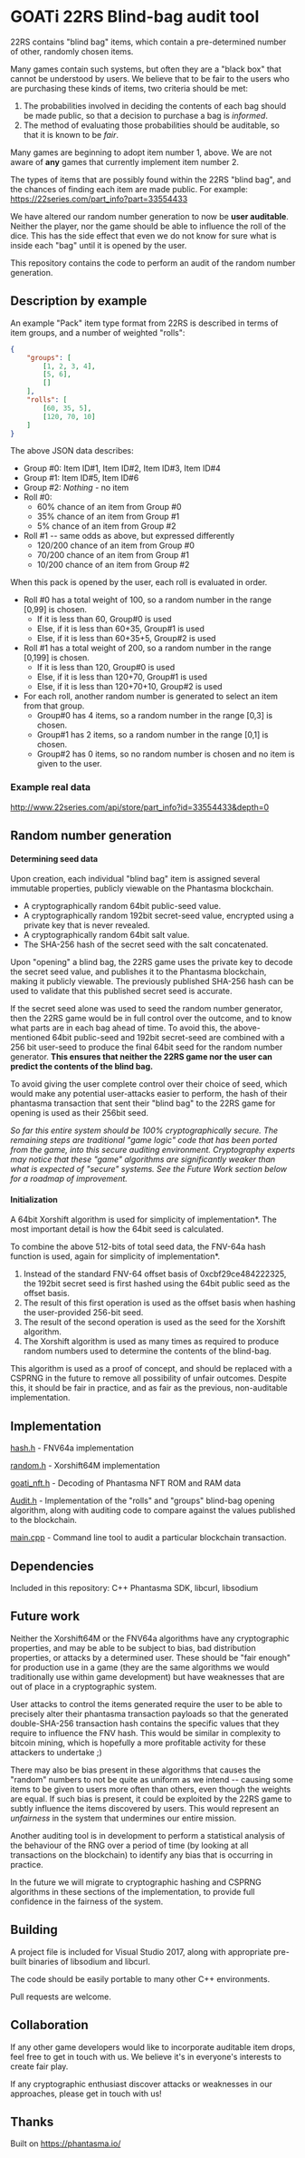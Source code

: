 # GOATi 22RS Blind-bag audit tool

22RS contains "blind bag" items, which contain a pre-determined number of other, randomly chosen items.

Many games contain such systems, but often they are a "black box" that cannot be understood by users. We believe that to be fair to the users who are purchasing these kinds of items, two criteria should be met:

1. The probabilities involved in deciding the contents of each bag should be made public, so that a decision to purchase a bag is *informed*.
2. The method of evaluating those probabilities should be auditable, so that it is known to be *fair*.

Many games are beginning to adopt item number 1, above. 
We are not aware of **any** games that currently implement item number 2.



The types of items that are possibly found within the 22RS "blind bag", and the chances of finding each item are made public. For example: <https://22series.com/part_info?part=33554433>

We have altered our random number generation to now be **user auditable**. Neither the player, nor the game should be able to influence the roll of the dice. This has the side effect that even we do not know for sure what is inside each "bag" until it is opened by the user.

This repository contains the code to perform an audit of the random number generation.

## Description by example

An example "Pack" item type format from 22RS is described in terms of item groups, and a number of weighted "rolls":

```json
{
	"groups": [
		[1, 2, 3, 4],
		[5, 6],
		[]
	],
	"rolls": [
		[60, 35, 5],
		[120, 70, 10]
	]
}
```

The above JSON data describes:

- Group #0: Item ID#1, Item ID#2, Item ID#3, Item ID#4
- Group #1: Item ID#5, Item ID#6
- Group #2: *Nothing* - no item
- Roll #0: 
  - 60% chance of an item from Group #0
  - 35% chance of an item from Group #1
  - 5% chance of an item from Group #2
- Roll #1 -- same odds as above, but expressed differently
  - 120/200 chance of an item from Group #0
  - 70/200 chance of an item from Group #1
  - 10/200 chance of an item from Group #2



When this pack is opened by the user, each roll is evaluated in order.

- Roll #0 has a total weight of 100, so a random number in the range [0,99] is chosen.
  - If it is less than 60, Group#0 is used
  - Else, if it is less than 60+35, Group#1 is used
  - Else, if it is less than 60+35+5, Group#2 is used
- Roll #1 has a total weight of 200, so a random number in the range [0,199] is chosen.
  - If it is less than 120, Group#0 is used
  - Else, if it is less than 120+70, Group#1 is used
  - Else, if it is less than 120+70+10, Group#2 is used
- For each roll, another random number is generated to select an item from that group.
  - Group#0 has 4 items, so a random number in the range [0,3] is chosen.
  - Group#1 has 2 items, so a random number in the range [0,1] is chosen.
  - Group#2 has 0 items, so no random number is chosen and no item is given to the user.

### Example real data

http://www.22series.com/api/store/part_info?id=33554433&depth=0

## Random number generation

#### Determining seed data

Upon creation, each individual "blind bag" item is assigned several immutable properties, publicly viewable on the Phantasma blockchain.

- A cryptographically random 64bit public-seed value.
- A cryptographically random 192bit secret-seed value, encrypted using a private key that is never revealed.
- A cryptographically random 64bit salt value.
- The SHA-256 hash of the secret seed with the salt concatenated.

Upon "opening" a blind bag, the 22RS game uses the private key to decode the secret seed value, and publishes it to the Phantasma blockchain, making it publicly viewable. The previously published SHA-256 hash can be used to validate that this published secret seed is accurate.

If the secret seed alone was used to seed the random number generator, then the 22RS game would be in full control over the outcome, and to know what parts are in each bag ahead of time. To avoid this, the above-mentioned 64bit public-seed and 192bit secret-seed are combined with a 256 bit user-seed to produce the final 64bit seed for the random number generator. **This ensures that neither the 22RS game nor the user can predict the contents of the blind bag.**

To avoid giving the user complete control over their choice of seed, which would make any potential user-attacks easier to perform, the hash of their phantasma transaction that sent their "blind bag" to the 22RS game for opening is used as their 256bit seed.

*So far this entire system should be 100% cryptographically secure. The remaining steps are traditional "game logic" code that has been ported from the game, into this secure auditing environment. Cryptography experts may notice that these "game" algorithms are significantly weaker than what is expected of "secure" systems. See the Future Work section below for a roadmap of improvement.*

#### Initialization

A 64bit Xorshift algorithm is used for simplicity of implementation*. The most important detail is how the 64bit seed is calculated.

To combine the above 512-bits of total seed data, the FNV-64a hash function is used, again for simplicity of implementation*.

1. Instead of the standard FNV-64 offset basis of 0xcbf29ce484222325, the 192bit secret seed is first hashed using the 64bit public seed as the offset basis.
2. The result of this first operation is used as the offset basis when hashing the user-provided 256-bit seed.
3. The result of the second operation is used as the seed for the Xorshift algorithm.
4. The Xorshift algorithm is used as many times as required to produce random numbers used to determine the contents of the blind-bag.

This algorithm is used as a proof of concept, and should be replaced with a CSPRNG in the future to remove all possibility of unfair outcomes. Despite this, it should be fair in practice, and as fair as the previous, non-auditable implementation.

[^*]: Currently these algorithms run on a C++ server, but we wanted the ability to execute them within the PhantasmaVM, where simpler code is much cheaper to execute in terms of KCAL tokens. Also, these simple algorithms are currently in use simply because they are what we were using before we decided to make this system auditable! 

## Implementation

[hash.h](hash.h) - FNV64a implementation

[random.h](random.h) - Xorshift64M implementation

[goati_nft.h](goati_nft.h) - Decoding of Phantasma NFT ROM and RAM data

[Audit.h](Audit.h) - Implementation of the "rolls" and "groups" blind-bag opening algorithm, along with auditing code to compare against the values published to the blockchain.

[main.cpp](main.cpp) - Command line tool to audit a particular blockchain transaction.

## Dependencies

Included in this repository: C++ Phantasma SDK, libcurl, libsodium

## Future work

Neither the Xorshift64M or the FNV64a algorithms have any cryptographic properties, and may be able to be subject to bias, bad distribution properties, or attacks by a determined user. These should be "fair enough" for production use in a game (they are the same algorithms we would traditionally use within game development) but have weaknesses that are out of place in a cryptographic system.

User attacks to control the items generated require the user to be able to precisely alter their phantasma transaction payloads so that the generated double-SHA-256 transaction hash contains the specific values that they require to influence the FNV hash. This would be similar in complexity to bitcoin mining, which is hopefully a more profitable activity for these attackers to undertake ;) 

There may also be bias present in these algorithms that causes the "random" numbers to not be quite as uniform as we intend -- causing some items to be given to users more often than others, even though the weights are equal. If such bias is present, it could be exploited by the 22RS game to subtly influence the items discovered by users. This would represent an *unfairness* in the system that undermines our entire mission.

Another auditing tool is in development to perform a statistical analysis of the behaviour of the RNG over a period of time (by looking at all transactions on the blockchain) to identify any bias that is occurring in practice. 

In the future we will migrate to cryptographic hashing and CSPRNG algorithms in these sections of the implementation, to provide full confidence in the fairness of the system.

## Building

A project file is included for Visual Studio 2017, along with appropriate pre-built binaries of libsodium and libcurl. 

The code should be easily portable to many other C++ environments.

Pull requests are welcome.

## Collaboration

If any other game developers would like to incorporate auditable item drops, feel free to get in touch with us. We believe it's in everyone's interests to create fair play.

If any cryptographic enthusiast discover attacks or weaknesses in our approaches, please get in touch with us! 

## Thanks

Built on <https://phantasma.io/>
